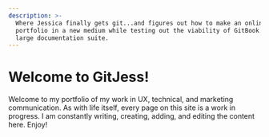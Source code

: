 ```yaml
---
description: >-
  Where Jessica finally gets git...and figures out how to make an online
  portfolio in a new medium while testing out the viability of GitBook for a
  large documentation suite.
---
```


# Welcome to GitJess!

Welcome to my portfolio of my work in UX, technical, and marketing communication. As with life itself, every page on this site is a work in progress. I am constantly writing, creating, adding, and editing the content here. Enjoy!

